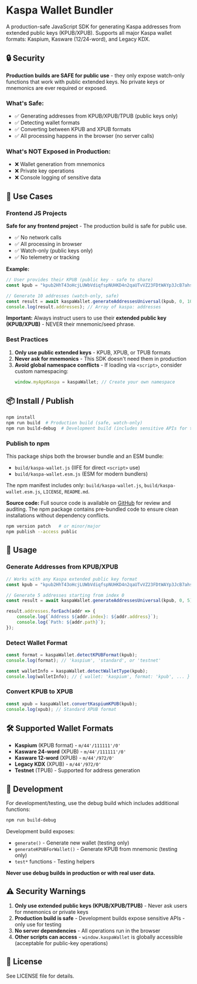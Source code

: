 # Kaspa Wallet Bundler

A production-safe JavaScript SDK for generating Kaspa addresses from extended public keys (KPUB/XPUB). Supports all major Kaspa wallet formats: Kaspium, Kasware (12/24-word), and Legacy KDX.

## 🔒 Security

**Production builds are SAFE for public use** - they only expose watch-only functions that work with public extended keys. No private keys or mnemonics are ever required or exposed.

### What's Safe:
- ✅ Generating addresses from KPUB/XPUB/TPUB (public keys only)
- ✅ Detecting wallet formats
- ✅ Converting between KPUB and XPUB formats
- ✅ All processing happens in the browser (no server calls)

### What's NOT Exposed in Production:
- ❌ Wallet generation from mnemonics
- ❌ Private key operations
- ❌ Console logging of sensitive data

## 🚀 Use Cases

### Frontend JS Projects
**Safe for any frontend project** - The production build is safe for public use.

- ✅ No network calls
- ✅ All processing in browser
- ✅ Watch-only (public keys only)
- ✅ No telemetry or tracking

**Example:**
```javascript
// User provides their KPUB (public key - safe to share)
const kpub = "kpub2HhT43oHcjLUWbVdiqfspNUHKD4n2qaUTvVZ23FDtWAYp3JcB7ahsWMKTMqocvhmift3debvEnhWwA2TgY4icXdQCPRCW38b3gxUUbTT6DB";

// Generate 10 addresses (watch-only, safe)
const result = await kaspaWallet.generateAddressesUniversal(kpub, 0, 10);
console.log(result.addresses); // Array of kaspa: addresses
```

**Important:** Always instruct users to use their **extended public key (KPUB/XPUB)** - NEVER their mnemonic/seed phrase.

### Best Practices

1. **Only use public extended keys** - KPUB, XPUB, or TPUB formats
2. **Never ask for mnemonics** - This SDK doesn't need them in production
3. **Avoid global namespace conflicts** - If loading via `<script>`, consider custom namespacing:
   ```javascript
   window.myAppKaspa = kaspaWallet; // Create your own namespace
   ```

## 📦 Install / Publish

```bash
npm install
npm run build  # Production build (safe, watch-only)
npm run build-debug  # Development build (includes sensitive APIs for testing)
```

### Publish to npm

This package ships both the browser bundle and an ESM bundle:

- `build/kaspa-wallet.js` (IIFE for direct `<script>` use)
- `build/kaspa-wallet.esm.js` (ESM for modern bundlers)

The npm manifest includes only: `build/kaspa-wallet.js`, `build/kaspa-wallet.esm.js`, `LICENSE`, `README.md`.

**Source code:** Full source code is available on [GitHub](https://github.com/jacoborbach/kaspa-simple-wallet) for review and auditing. The npm package contains pre-bundled code to ensure clean installations without dependency conflicts.

```bash
npm version patch   # or minor/major
npm publish --access public
```

## 🔧 Usage

### Generate Addresses from KPUB/XPUB

```javascript
// Works with any Kaspa extended public key format
const kpub = "kpub2HhT43oHcjLUWbVdiqfspNUHKD4n2qaUTvVZ23FDtWAYp3JcB7ahsWMKTMqocvhmift3debvEnhWwA2TgY4icXdQCPRCW38b3gxUUbTT6DB";

// Generate 5 addresses starting from index 0
const result = await kaspaWallet.generateAddressesUniversal(kpub, 0, 5);

result.addresses.forEach(addr => {
    console.log(`Address ${addr.index}: ${addr.address}`);
    console.log(`Path: ${addr.path}`);
});
```

### Detect Wallet Format

```javascript
const format = kaspaWallet.detectKPUBFormat(kpub);
console.log(format); // 'kaspium', 'standard', or 'testnet'

const walletInfo = kaspaWallet.detectWalletType(kpub);
console.log(walletInfo); // { wallet: 'kaspium', format: 'kpub', ... }
```

### Convert KPUB to XPUB

```javascript
const xpub = kaspaWallet.convertKaspiumKPUB(kpub);
console.log(xpub); // Standard XPUB format
```

## 🛠️ Supported Wallet Formats

- **Kaspium** (KPUB format) - `m/44'/111111'/0'`
- **Kasware 24-word** (XPUB) - `m/44'/111111'/0'`
- **Kasware 12-word** (XPUB) - `m/44'/972/0'`
- **Legacy KDX** (XPUB) - `m/44'/972/0'`
- **Testnet** (TPUB) - Supported for address generation

## 📝 Development

For development/testing, use the debug build which includes additional functions:

```bash
npm run build-debug
```

Development build exposes:
- `generate()` - Generate new wallet (testing only)
- `generateKPUBForWallet()` - Generate KPUB from mnemonic (testing only)
- `test*` functions - Testing helpers

**Never use debug builds in production or with real user data.**

## ⚠️ Security Warnings

1. **Only use extended public keys (KPUB/XPUB/TPUB)** - Never ask users for mnemonics or private keys
2. **Production build is safe** - Development builds expose sensitive APIs - only use for testing
3. **No server dependencies** - All operations run in the browser
4. **Other scripts can access** - `window.kaspaWallet` is globally accessible (acceptable for public-key operations)

## 📄 License

See LICENSE file for details.

